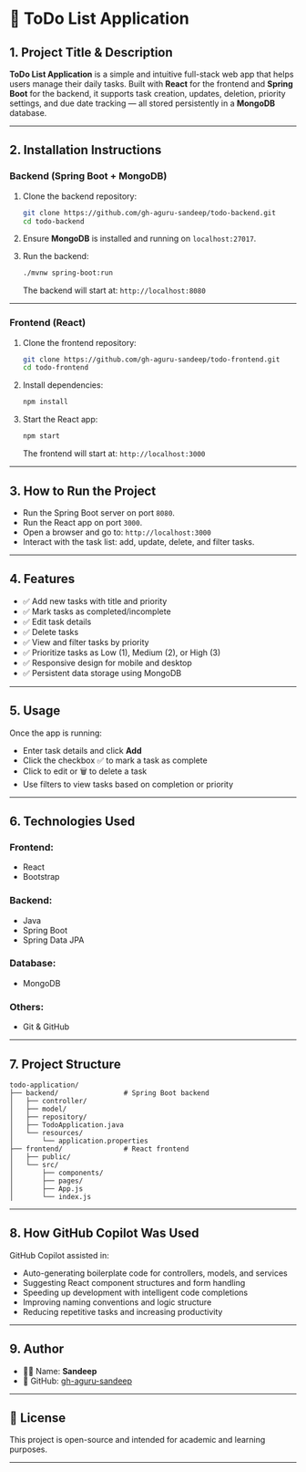 # 📜 ToDo List Application

## 1. Project Title & Description

**ToDo List Application** is a simple and intuitive full-stack web app that helps users manage their daily tasks. Built with **React** for the frontend and **Spring Boot** for the backend, it supports task creation, updates, deletion, priority settings, and due date tracking — all stored persistently in a **MongoDB** database.

---

## 2. Installation Instructions

### Backend (Spring Boot + MongoDB)

1. Clone the backend repository:

   ```bash
   git clone https://github.com/gh-aguru-sandeep/todo-backend.git
   cd todo-backend
   ```

2. Ensure **MongoDB** is installed and running on `localhost:27017`.

3. Run the backend:

   ```bash
   ./mvnw spring-boot:run
   ```

   The backend will start at: `http://localhost:8080`

---

### Frontend (React)

1. Clone the frontend repository:

   ```bash
   git clone https://github.com/gh-aguru-sandeep/todo-frontend.git
   cd todo-frontend
   ```

2. Install dependencies:

   ```bash
   npm install
   ```

3. Start the React app:

   ```bash
   npm start
   ```

   The frontend will start at: `http://localhost:3000`

---

## 3. How to Run the Project

* Run the Spring Boot server on port `8080`.
* Run the React app on port `3000`.
* Open a browser and go to: `http://localhost:3000`
* Interact with the task list: add, update, delete, and filter tasks.

---

## 4. Features

* ✅ Add new tasks with title and priority
* ✅ Mark tasks as completed/incomplete
* ✅ Edit task details
* ✅ Delete tasks
* ✅ View and filter tasks by priority
* ✅ Prioritize tasks as Low (1), Medium (2), or High (3)
* ✅ Responsive design for mobile and desktop
* ✅ Persistent data storage using MongoDB

---

## 5. Usage

Once the app is running:

* Enter task details and click **Add**
* Click the checkbox ✅ to mark a task as complete
* Click to edit or 🗑️ to delete a task
* Use filters to view tasks based on completion or priority

---

## 6. Technologies Used

### Frontend:

* React
* Bootstrap

### Backend:

* Java
* Spring Boot
* Spring Data JPA

### Database:

* MongoDB

### Others:

* Git & GitHub

---

## 7. Project Structure

```
todo-application/
├── backend/                # Spring Boot backend
│   ├── controller/
│   ├── model/
│   ├── repository/
│   ├── TodoApplication.java
│   └── resources/
│       └── application.properties
├── frontend/               # React frontend
│   ├── public/
│   └── src/
│       ├── components/
│       ├── pages/
│       ├── App.js
│       └── index.js
```

---

## 8. How GitHub Copilot Was Used

GitHub Copilot assisted in:

* Auto-generating boilerplate code for controllers, models, and services
* Suggesting React component structures and form handling
* Speeding up development with intelligent code completions
* Improving naming conventions and logic structure
* Reducing repetitive tasks and increasing productivity

---

## 9. Author

* 👨‍💻 Name: **Sandeep**
* 🔗 GitHub: [gh-aguru-sandeep](https://github.com/gh-aguru-sandeep)

---

## 📝 License

This project is open-source and intended for academic and learning purposes.

---


